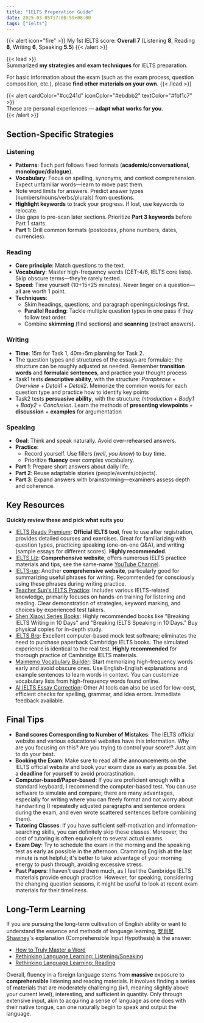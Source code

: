 ```yaml
---
title: "IELTS Preperation Guide"
date: 2025-03-05T17:08:59+08:00
tags: ["ielts"] 
---
```


{{< alert icon="fire" >}} My 1st IELTS score: **Overall 7** (Listening **8**, Reading **8**, Writing **6**, Speaking **5.5**) {{< /alert >}}

{{< lead >}}  
Summarized **my strategies and exam techniques** for IELTS preparation.  

For basic information about the exam (such as the exam process, question composition, etc.), please **find other materials on your own**.
{{< /lead >}}  

{{< alert cardColor="#cc241d" iconColor="#ebdbb2" textColor="#fbf1c7" >}}  
These are personal experiences — **adapt what works for you**.  
{{< /alert >}}  

## Section-Specific Strategies  

### Listening  

- **Patterns**: Each part follows fixed formats (**academic/conversational, monologue/dialogue**).  
- **Vocabulary**: Focus on spelling, synonyms, and context comprehension. Expect unfamiliar words—learn to move past them.  
- Note word limits for answers. Predict answer types (numbers/nouns/verbs/plurals) from questions.
- **Highlight keywords** to track your progress. If lost, use keywords to relocate.
- Use gaps to pre-scan later sections. Prioritize **Part 3 keywords** before Part 1 starts.
- **Part 1**: Drill common formats (postcodes, phone numbers, dates, currencies).

### Reading  

- **Core principle**: Match questions to the text.  
- **Vocabulary**: Master high-frequency words (CET-4/6, IELTS core lists). Skip obscure terms—they’re rarely tested.  
- **Speed**: Time yourself (10+15+25 minutes). Never linger on a question—all are worth 1 point.  
- **Techniques**:  
  - Skim headings, questions, and paragraph openings/closings first.  
  - **Parallel Reading**: Tackle multiple question types in one pass if they follow text order.  
  - Combine **skimming** (find sections) and **scanning** (extract answers).  

### Writing  

- **Time**: 15m for Task 1, 40m+5m planning for Task 2.  
- The question types and structures of the essays are formulaic; the structure can be roughly adjusted as needed. Remember **transition words** and **formulaic sentences**, and practice your thought process
- Task1 tests **descriptive ability**, with the structure: *Paraphrase* + *Overview* + *Detail1* + *Detail2*. Memorize the common words for each question type and practice how to identify key points
- Task2 tests **persuasive ability**, with the structure: *Introduction* + *Body1* + *Body2* + *Conclusion*. Learn the methods of **presenting viewpoints** + **discussion** + **examples** for argumentation

### Speaking  

- **Goal**: Think and speak naturally. Avoid over-rehearsed answers.  
- **Practice**:  
  - Record yourself. Use fillers (*well*, *you know*) to buy time.  
  - Prioritize **fluency** over complex vocabulary.  
- **Part 1**: Prepare short answers about daily life.  
- **Part 2**: Reuse adaptable stories (people/events/objects).  
- **Part 3**: Expand answers with brainstorming—examiners assess depth and coherence.  

## Key Resources  

**Quickly review these and pick what suits you**:  

- [IELTS Ready Premium](https://britishcouncil.gelielts.cn/): **Official IELTS tool**, free to use after registration, provides detailed courses and exercises. Great for familiarizing with question types, practicing speaking (one-on-one Q&A), and writing (sample essays for different scores). **Highly recommended**.  
- [IELTS Liz](https://ieltsliz.com/): **Comprehensive website**, offers numerous IELTS practice materials and tips, see the same-name [YouTube Channel](https://www.youtube.com/user/ieltsliz).  
- [IELTS-up](https://ielts-up.com/): Another **comprehensive website**, particularly good for summarizing useful phrases for writing. Recommended for consciously using these phrases during writing practice.  
- [Teacher Sun's IELTS Practice](https://space.bilibili.com/1048467205): Includes various IELTS-related knowledge, primarily focuses on hands-on training for listening and reading. Clear demonstration of strategies, keyword marking, and choices by experienced test takers.  
- [Shen Xiaoyi Series Books](https://baike.baidu.com/item/%E6%85%8E%E5%B0%8F%E5%B6%B7/3190397): Highly recommended books like "Breaking IELTS Writing in 10 Days" and "Breaking IELTS Speaking in 10 Days." Buy physical copies for in-depth study.  
- [IELTS Bro](https://www.ieltsbro.com/pc): Excellent computer-based mock test software; eliminates the need to purchase paperback Cambridge IELTS books. The simulated experience is identical to the real test. **Highly recommended** for thorough practice of Cambridge IELTS materials.  
- [Maimemo Vocabulary Builder](https://www.maimemo.com/): Start memorizing high-frequency words early and avoid obscure ones. Use English-English explanations and example sentences to learn words in context. You can customize vocabulary lists from high-frequency words found online.  
- [AI IELTS Essay Correction](https://www.essay.art/): Other AI tools can also be used for low-cost, efficient checks for spelling, grammar, and idea errors. Immediate feedback available.

## Final Tips  

- **Band scores Corresponding to Number of Mistakes**: The IELTS official website and various educational websites have this information. Why are you focusing on this? Are you trying to control your score!? Just aim to do your best.
- **Booking the Exam**: Make sure to read all the announcements on the IELTS official website and book your exam date as early as possible. Set a **deadline** for yourself to avoid procrastination.
- **Computer-based/Paper-based**: If you are proficient enough with a standard keyboard, I recommend the computer-based test. You can use software to simulate and compare; there are many advantages, especially for writing where you can freely format and not worry about handwriting (I repeatedly adjusted paragraphs and sentence orders during the exam, and even wrote scattered sentences before combining them).
- **Tutoring Classes**: If you have sufficient self-motivation and information-searching skills, you can definitely skip these classes. Moreover, the cost of tutoring is often equivalent to several actual exams.
- **Exam Day**: Try to schedule the exam in the morning and the speaking test as early as possible in the afternoon. Cramming English at the last minute is not helpful; it's better to take advantage of your morning energy to push through, avoiding excessive stress.
- **Past Papers**: I haven't used them much, as I feel the Cambridge IELTS materials provide enough practice. However, for speaking, considering the changing question seasons, it might be useful to look at recent exam materials for their timeliness.

## Long-Term Learning  

If you are pursuing the long-term cultivation of English ability or want to understand the essence and methods of language learning, [罗肖尼Shawney](https://space.bilibili.com/323794482)'s explanation (Comprehensible Input Hypothesis) is the answer:
- [How to Truly Master a Word](https://www.bilibili.com/video/BV1ns4y1A7fj)  
- [Rethinking Language Learning: Listening/Speaking](https://www.bilibili.com/video/BV1tf4y1s7NN)  
- [Rethinking Language Learning: Reading](https://www.bilibili.com/video/BV1aD4y127GE)  

Overall, fluency in a foreign language stems from **massive** exposure to **comprehensible** listening and reading materials. It involves finding a series of materials that are moderately challenging (**i+1**, meaning slightly above your current level), interesting, and sufficient in quantity. Only through extensive input, akin to acquiring a sense of language as one does with their native tongue, can one naturally begin to speak and output the language.
